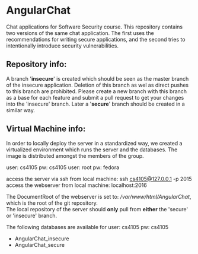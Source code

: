 # AngularChat
Chat applications for Software Security course.
This repository contains two versions of the same chat application. The first uses the recommendations for writing secure applications, and the second  tries to intentionally introduce security vulnerabilities.

## Repository info:
A branch '**insecure**' is created which should be seen as the master branch of the insecure application. Deletion of this branch as wel as direct pushes to this branch are prohibited. Please create a new branch with this branch as a base for each feature and submit a pull request to get your changes into the 'insecure' branch.
Later a '**secure**' branch should be created in a similar way.


## Virtual Machine info:
In order to locally deploy the server in a standardized way, we created a virtualized environment which runs the server and the databases. The image is distributed amongst the members of the group.

user: cs4105 pw: cs4105
user: root pw: fedora

access the server via ssh from local machine: ssh cs4105@127.0.0.1 -p 2015  
access the webserver from local machine: localhost:2016

The DocumentRoot of the webserver is set to: */var/www/html/AngularChat*, which is the root of the git repository.   
The local repository of the server should **only** pull from **either** the 'secure' or 'insecure' branch.

The following databases are available for user: cs4105 pw: cs4105 
* AngularChat_insecure
* AngularChat_secure